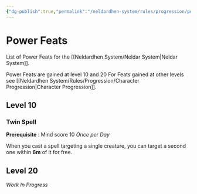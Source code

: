 ```yaml
---
{"dg-publish":true,"permalink":"/neldardhen-system/rules/progression/power-feat/"}
---
```



# Power Feats
List of Power Feats for the [[Neldardhen System/Neldar System\|Neldar System]].

Power Feats are gained at level 10 and 20
For Feats gained at other levels see [[Neldardhen System/Rules/Progression/Character Progression\|Character Progression]].

## Level 10

### Twin Spell
**Prerequisite** : Mind score 10
_Once per Day_

When you cast a spell targeting a single creature, you can target a second one within **6m** of it for free.

## Level 20

_Work In Progress_


